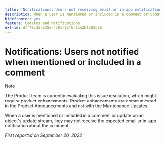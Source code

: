 ```yaml
---
title: 'Notifications: Users not receiving email or in-app notifications when mentioned or included in a comment'
description: When a user is mentioned or included in a comment or update on an object's update stream, they may not receive the expected email or in-app notification about the comment.
hidefromtoc: yes
feature: Updates and Notifications
exl-id: dff78c3d-2355-4381-9cf6-11e2bf303c7b
---
```

# Notifications: Users not notified when mentioned or included in a comment

>[!NOTE]
>
>The Product team is currently evaluating this issue resolution, which might require product enhancements. Product enhancements are communicated in the Product Announcements and not with the Maintenance Updates.

When a user is mentioned or included in a comment or update on an object's update stream, they may not receive the expected email or in-app notification about the comment.

_First reported on September 20, 2022._

<!--CHECK ME - NO VIEWS APRIL-JUNE 2025-->
